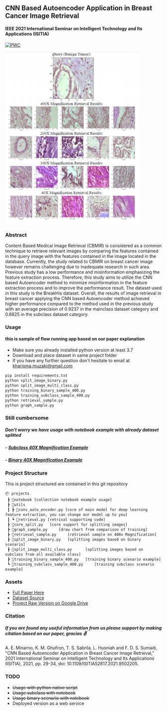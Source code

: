 ## CNN Based Autoencoder Application in Breast Cancer Image Retrieval
#### IEEE 2021 International Seminar on Intelligent Technology and Its Applications (ISITIA)
[![PWC](https://img.shields.io/endpoint.svg?url=https://paperswithcode.com/badge/cnn-based-autoencoder-application-in-breast/medical-image-retrieval-on-breakhis)](https://paperswithcode.com/sota/medical-image-retrieval-on-breakhis?p=cnn-based-autoencoder-application-in-breast)

![alt text](./assets/app.png "RETRIEVAL")

### Abstract
Content Based Medical Image Retrieval (CBMIR) is considered as a common technique to retrieve relevant images by comparing the features contained in the query image with the features contained in the image located in the database. Currently, the study related to CBMIR on breast cancer image however remains challenging due to inadequate research in such area. Previous study has a low performance and misinformation emphasizing the feature extraction process. Therefore, this study aims to utilize the CNN based Autoencoder method to minimize misinformation in the feature extraction process and to improve the performance result. The dataset used in this study is the BreakHis dataset. Overall, the results of image retrieval in breast cancer applying the CNN based Autoencoder method achieved higher performance compared to the method used in the previous study with an average precision of 0.9237 in the mainclass dataset category and 0.6825 in the subclass dataset category.

### Usage
#### this is sample of flow running app based on our paper explanation
- Make sure you already installed python version at least 3.7
- Download and place dataset in same project folder
- If you have any further question don't hesitate to email at kharisma.muzaki@gmail.com
```
pip install requirements.txt
python split_image_binary.py
python split_image_multi_class.py
python training_binary_sample_400.py
python training_subclass_sample_400.py
python retrieval_sample.py
python graph_sample.py
```
### Still cumbersome
##### Don't worry we have usage with notebook example with already dataset splitted
##### - [Subclass 40X Magnification Example](notebook/Example_Usage_of_Subclass.ipynb)
##### - [Binary 40X Magnification Example](notebook/Example_Usage_of_Binary.ipynb)

### Project Structure
This is project structured are contained in this git repository
```
📦 projects
 ┣ 📂notebook [collection notebook example usage]
 ┣ 📂utils
 ┃ ┣ 📜conv_auto_encoder.py [core of main model for deep learning feature extraction, you can change our model up to you]
 ┃ ┗ 📜retrieval.py [retrival supporting code]
 ┣ 📜core_split.py   [core support for splitting images]
 ┣ 📜graph_sample.py     [draw chart from comparison of training]
 ┣ 📜retrieval_sample.py     [retrieval sample on 400x Magnification]
 ┣ 📜split_image_binary.py   [splitting images based on binary scenario]
 ┣ 📜split_image_multi_class.py      [splitting images based on subclass from all available class]
 ┣ 📜training_binary_sample_400.py   [training binary scenario example]
 ┗ 📜training_subclass_sample_400.py     [training subclass scenario example]
```

### Assets
- [Full Paper Here](https://ieeexplore.ieee.org/document/9502205)
- [Dataset Source](https://web.inf.ufpr.br/vri/databases/breast-cancer-histopathological-database-breakhis/)
- [Project Raw Version on Google Drive](https://drive.google.com/drive/folders/1oQXs24X8BIA4CqllPUQTk4PWDdTbJREf?usp=sharing)

### Citation
##### If you are found any useful information from us please support by making citation based on our paper, gracias ✌
A. E. Minarno, K. M. Ghufron, T. S. Sabrila, L. Husniah and F. D. S. Sumadi, "CNN Based Autoencoder Application in Breast Cancer Image Retrieval," 2021 International Seminar on Intelligent Technology and Its Applications (ISITIA), 2021, pp. 29-34, doi: 10.1109/ISITIA52817.2021.9502205.

### TODO
- ~~Usage with python native script~~
- ~~Usage subclass with notebook~~
- ~~Usage binary scenario with notebook~~
- Deployed version as a web service

